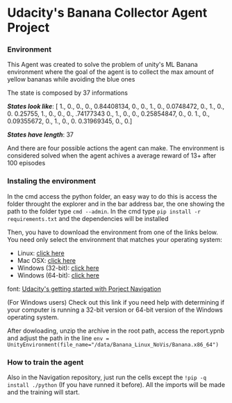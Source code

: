 # Udacity's Banana Collector Agent Project

### Environment

This Agent was created to solve the problem of unity's ML Banana environment where the goal of the agent is to collect the max amount of yellow bananas while avoiding the blue ones

The state is composed by 37 informations 

***States look like***: [ 1.,  0.,  0., 0.,  0.84408134,  0.,  0.,
1.,  0.,  0.0748472,  0.,  1.,  0.,  0.
0.25755,  1.,  0.,  0.,  0., .74177343
0.,  1.,  0.,  0.,  0.25854847,  0.,  0.
1.,  0.,  0.09355672,  0.,  1.,  0.,  0.
0.31969345,  0.,  0.]

***States have length***: 37

And there are four possible actions the agent can make. 
The environment is considered solved when the agent achives a average reward of 13+ after 100 episodes


### Instaling the environment 

In the cmd access the python folder, an easy way to do this is access the folder throught the explorer and in the bar address bar, the one showing the path to the folder type ```cmd --admin```. In the cmd type ```pip install -r requirements.txt``` and the dependencies will be installed

Then, you have to download the environment from one of the links below. You need only select the environment that matches your operating system:

- Linux: [click here](https://s3-us-west-1.amazonaws.com/udacity-drlnd/P1/Banana/Banana_Linux.zip)
- Mac OSX: [click here](https://s3-us-west-1.amazonaws.com/udacity-drlnd/P1/Banana/Banana.app.zip)
- Windows (32-bit): [click here](https://s3-us-west-1.amazonaws.com/udacity-drlnd/P1/Banana/Banana_Windows_x86.zip)
- Windows (64-bit): [click here](https://s3-us-west-1.amazonaws.com/udacity-drlnd/P1/Banana/Banana_Windows_x86_64.zip)

font: [Udacity's getting started with Porject Navigation](https://github.com/udacity/deep-reinforcement-learning/blob/master/p1_navigation/README.md)

(For Windows users) Check out this link if you need help with determining if your computer is running a 32-bit version or 64-bit version of the Windows operating system.

After dowloading, unzip the archive in the root path, access the report.ypnb and adjust the path in the line ```env = UnityEnvironment(file_name="/data/Banana_Linux_NoVis/Banana.x86_64")``` 

### How to train the agent

Also in the Navigation repository, just run the cells except the ```!pip -q install ./python``` (If you have runned it before). All the imports will be made and the training will start.
